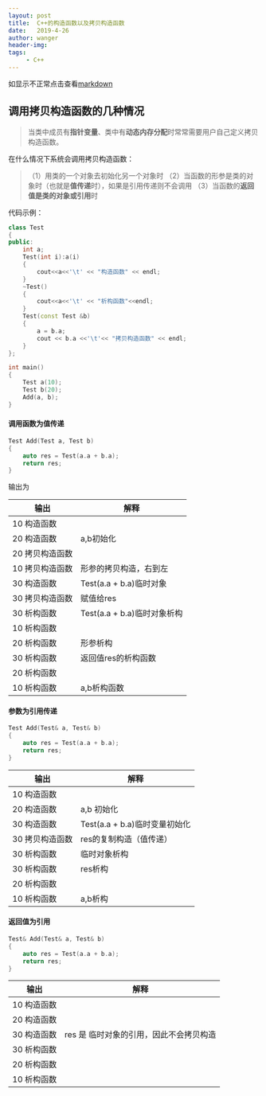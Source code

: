 ```yaml
---
layout: post
title:  C++的构造函数以及拷贝构造函数
date:   2019-4-26
author: wanger
header-img: 
tags: 
	 - C++
---
```


如显示不正常点击查看[markdown](https://github.com/Wanger-SJTU/Wanger-SJTU.github.io/blob/master/_posts/2019-04-26-%E6%9E%84%E9%80%A0%E5%87%BD%E6%95%B0.md)

## 调用拷贝构造函数的几种情况

> 当类中成员有**指针变量**、类中有**动态内存分配**时常常需要用户自己定义拷贝构造函数。

在什么情况下系统会调用拷贝构造函数：
>（1）用类的一个对象去初始化另一个对象时
（2）当函数的形参是类的对象时（也就是**值传递**时），如果是引用传递则不会调用
（3）当函数的**返回值是类的对象或引用**时

代码示例：
```C++
class Test
{
public:
	int a;
	Test(int i):a(i)
	{
		cout<<a<<'\t' << "构造函数" << endl;
	}
	~Test()
	{
		cout<<a<<'\t' << "析构函数"<<endl;
	}
	Test(const Test &b)
	{
		a = b.a;
		cout << b.a <<'\t'<< "拷贝构造函数" << endl;
	}
};

int main()
{
	Test a(10);
	Test b(20);
	Add(a, b);
}
```

#### 调用函数为值传递
```cpp
Test Add(Test a, Test b)
{
	auto res = Test(a.a + b.a);
	return res;
}
```
输出为

输出|解释
--|--
10      构造函数|
20      构造函数 |a,b初始化
20      拷贝构造函数|
10      拷贝构造函数|形参的拷贝构造，右到左
30      构造函数 |Test(a.a + b.a)临时对象
30      拷贝构造函数| 赋值给res
30      析构函数 |Test(a.a + b.a)临时对象析构
10      析构函数|
20      析构函数|形参析构
30      析构函数|返回值res的析构函数
20      析构函数|
10      析构函数|a,b析构函数

#### 参数为引用传递
```cpp
Test Add(Test& a, Test& b)
{
	auto res = Test(a.a + b.a);
	return res;
}
```

输出|解释
--|--
10      构造函数|
20      构造函数|a,b 初始化
30      构造函数|Test(a.a + b.a)临时变量初始化
30      拷贝构造函数|res的复制构造（值传递）
30      析构函数|临时对象析构
30      析构函数|res析构
20      析构函数|
10      析构函数|a,b析构

#### 返回值为引用

```cpp
Test& Add(Test& a, Test& b)
{
	auto res = Test(a.a + b.a);
	return res;
}
```

输出|解释
--|--
10      构造函数|
20      构造函数|
30      构造函数|res 是 临时对象的引用，因此不会拷贝构造
30      析构函数|
20      析构函数|
10      析构函数|